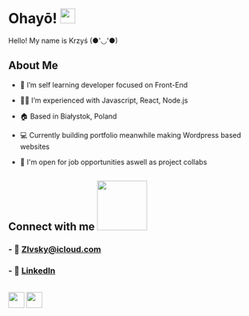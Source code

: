 <h1> Ohayō! <img src = "https://raw.githubusercontent.com/MartinHeinz/MartinHeinz/master/wave.gif" width = 30px> </h1>
<p align='center'>
</p>

<div size='20px'> Hello! My name is Krzyś (●'◡'●)
</div>

<h2> About Me </h2>

- 📖 I’m self learning developer focused on Front-End

- 👨‍💻 I’m experienced with Javascript, React, Node.js

- 🏠 Based in Białystok, Poland

- 💻 Currently building portfolio meanwhile making Wordpress based websites

- 💬 I'm open for job opportunities aswell as project collabs


<h2> Connect with me <img src='https://raw.githubusercontent.com/ShahriarShafin/ShahriarShafin/main/Assets/handshake.gif' width="100px"> </h2>
<h3>- 📧 <a href="mailto:zlvsky@icloud.com">Zlvsky@icloud.com</a> </h3>
<h3>- 🔗 <a href="https://www.linkedin.com/in/krzysztof-zaleski-216400237/">LinkedIn</a> </h3>
<br/>
<div>
<a href = 'http://kzaleski.pl/'> <img width = '32px' align= 'center' src="https://raw.githubusercontent.com/rahulbanerjee26/githubAboutMeGenerator/main/icons/portfolio.png"/></a> 
<a href = 'https://www.github.com/Zlvsky'> <img width = '32px' align= 'center' src="https://raw.githubusercontent.com/rahulbanerjee26/githubAboutMeGenerator/main/icons/github.svg"/></a>
</div>
